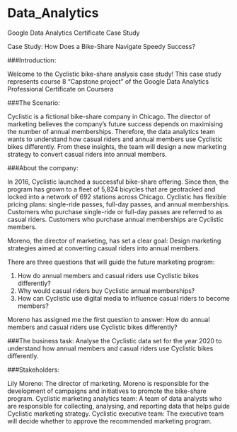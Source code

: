 # Data_Analytics
Google Data Analytics Certificate Case Study 


Case Study: How Does a Bike-Share Navigate Speedy Success?

###Introduction:

Welcome to the Cyclistic bike-share analysis case study!
This case study represents course 8 “Capstone project” of the Google Data Analytics Professional Certificate on Coursera

###The Scenario:

Cyclistic is a fictional bike-share company in Chicago. The director of marketing believes the company’s future success depends on maximising the number of annual memberships. Therefore, the data analytics team wants to understand how casual riders and annual members use Cyclistic bikes differently. From these insights, the team will design a new marketing strategy to convert casual riders into annual members.

###About the company:

In 2016, Cyclistic launched a successful bike-share offering. Since then, the program has grown to a fleet of 5,824 bicycles that are geotracked and locked into a network of 692 stations across Chicago. Cyclistic has flexible pricing plans: single-ride passes, full-day passes, and annual memberships. Customers who purchase single-ride or full-day passes are referred to as casual riders. Customers who purchase annual memberships are Cyclistic members.

Moreno, the director of marketing, has set a clear goal: Design marketing strategies aimed at converting casual riders into annual members.

There are three questions that will guide the future marketing program:
1. How do annual members and casual riders use Cyclistic bikes differently?
2. Why would casual riders buy Cyclistic annual memberships?
3. How can Cyclistic use digital media to influence casual riders to become members?

Moreno has assigned me the first question to answer: How do annual members and casual riders use Cyclistic bikes differently?

###The business task:
Analyse the Cyclistic data set for the year 2020 to understand how annual members and casual riders use Cyclistic bikes differently.

###Stakeholders:

Lily Moreno: The director of marketing. Moreno is responsible for the development of campaigns and initiatives to promote the bike-share program.
Cyclistic marketing analytics team: A team of data analysts who are responsible for collecting, analysing, and reporting data that helps guide Cyclistic marketing strategy.
Cyclistic executive team: The executive team will decide whether to approve the recommended marketing program.

